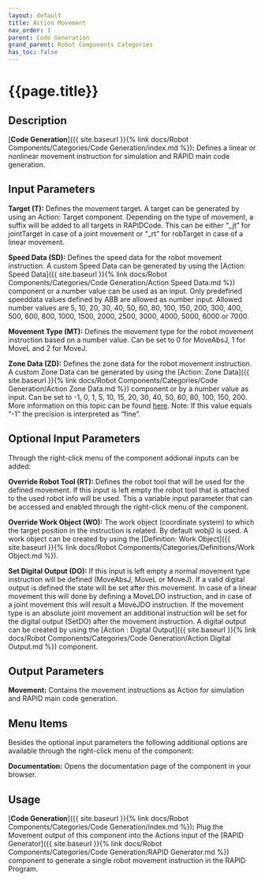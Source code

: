```yaml
---
layout: default
title: Action Movement
nav_order: 1
parent: Code Generation
grand_parent: Robot Components Categories
has_toc: false
---
```


# **{{page.title}}**

## **Description**

[**Code Generation**]({{ site.baseurl }}{% link docs/Robot Components/Categories/Code Generation/index.md %})**:** Defines a linear or nonlinear movement instruction for simulation and RAPID main code generation.

## **Input Parameters**

**Target (T):** Defines the movement target. A target can be generated by using an Action: Target component. Depending on the type of movement, a suffix will be added to all targets in RAPIDCode. This can be either “_jt” for jointTarget in case of a joint movement or “_rt” for robTarget in case of a linear movement.

**Speed Data (SD):** Defines the speed data for the robot movement instruction. A custom Speed Data can be generated by using the [Action: Speed Data]({{ site.baseurl }}{% link docs/Robot Components/Categories/Code Generation/Action Speed Data.md %}) component or a number value can be used as an input. Only predefined speeddata values defined by ABB are allowed as number input. Allowed number values are 5, 10, 20, 30, 40, 50, 60, 80, 100, 150, 200, 300, 400, 500, 600, 800, 1000, 1500, 2000, 2500, 3000, 4000, 5000, 6000 or 7000.

**Movement Type (MT):** Defines the movement type for the robot movement instruction based on a number value. Can be set to 0 for MoveAbsJ, 1 for MoveL and 2 for MoveJ.

**Zone Data (ZD):** Defines the zone data for the robot movement instruction. A custom Zone Data can be generated by using the [Action: Zone Data]({{ site.baseurl }}{% link docs/Robot Components/Categories/Code Generation/Action Zone Data.md %}) component or by a number value as input. Can be set to -1, 0, 1, 5, 10, 15, 20, 30, 40, 50, 60, 80, 100, 150, 200. More information on this topic can be found [here](https://library.e.abb.com/public/688894b98123f87bc1257cc50044e809/Technical%20reference%20manual_RAPID_3HAC16581-1_revJ_en.pdf). Note: If this value equals “-1” the precision is interpreted as “fine”.

## **Optional Input Parameters**

Through the right-click menu of the component addional inputs can be added:

**Override Robot Tool (RT):** Defines the robot tool that will be used for the defined movement. If this input is left empty the robot tool that is attached to the used robot info will be used. This a variable input parameter that can be accessed and enabled through the right-click menu of the component. 

**Override Work Object (WO):** The work object (coordinate system) to which the target position in the instruction is related. By default wobj0 is used. A work object can be created by using the [Definition: Work Object]({{ site.baseurl }}{% link docs/Robot Components/Categories/Definitions/Work Object.md %}).

**Set Digital Output (DO):** If this input is left empty a normal movement type instruction will be defined (MoveAbsJ, MoveL or MoveJ). If a valid digital output is defined the state will be set after this movement. In case of a linear movement this will done by defining a MoveLDO instruction, and in case of a joint movement this will result a MoveJDO instruction. If the movement type is an absolute joint movement an additional instruction will be set for the digital output (SetDO) after the movement instruction. A digital output can be created by using the [Action : Digital Output]({{ site.baseurl }}{% link docs/Robot Components/Categories/Code Generation/Action Digital Output.md %}) component. 

## **Output Parameters**

**Movement:** Contains the movement instructions as Action for simulation and RAPID main code generation.

## **Menu Items**

Besides the optional input parameters the following additional options are available through the right-click menu of the component:

**Documentation:** Opens the documentation page of the component in your browser.

## **Usage**

[**Code Generation**]({{ site.baseurl }}{% link docs/Robot Components/Categories/Code Generation/index.md %})**:** Plug the Movement output of this component into the Actions input of the [RAPID Generator]({{ site.baseurl }}{% link docs/Robot Components/Categories/Code Generation/RAPID Generator.md %}) component to generate a single robot movement instruction in the RAPID Program.